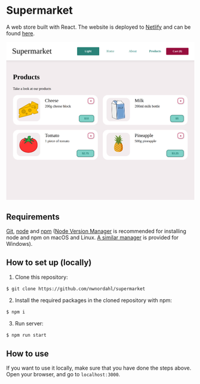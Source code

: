 # Supermarket

A web store built with React. The website is deployed to [Netlify](https://www.netlify.com/) and can be found [here](https://adoring-snyder-52ad93.netlify.app/).

<img src="img/screenshot.png" />

## Requirements

[Git](https://git-scm.com/), [node](https://nodejs.org/en/) and [npm](https://npm.community/) ([Node Version Manager](https://github.com/nvm-sh/nvm) is recommended for installing node and npm on macOS and Linux. [A similar manager](https://github.com/coreybutler/nvm-windows) is provided for Windows).

## How to set up (locally)

1. Clone this repository:

```bash
$ git clone https://github.com/nwnordahl/supermarket
```

2. Install the required packages in the cloned repository with npm:

```bash
$ npm i
```

3. Run server:

```bash
$ npm run start
```

## How to use

If you want to use it locally, make sure that you have done the steps above. Open your browser, and go to `localhost:3000`.

